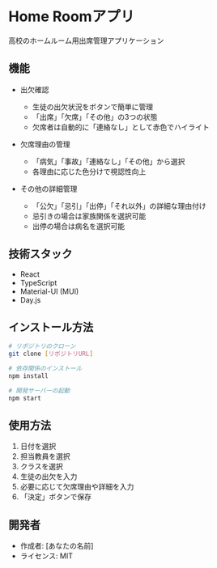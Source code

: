 # Home Roomアプリ

高校のホームルーム用出席管理アプリケーション

## 機能

- 出欠確認
  - 生徒の出欠状況をボタンで簡単に管理
  - 「出席」「欠席」「その他」の3つの状態
  - 欠席者は自動的に「連絡なし」として赤色でハイライト

- 欠席理由の管理
  - 「病気」「事故」「連絡なし」「その他」から選択
  - 各理由に応じた色分けで視認性向上

- その他の詳細管理
  - 「公欠」「忌引」「出停」「それ以外」の詳細な理由付け
  - 忌引きの場合は家族関係を選択可能
  - 出停の場合は病名を選択可能

## 技術スタック

- React
- TypeScript
- Material-UI (MUI)
- Day.js

## インストール方法

```bash
# リポジトリのクローン
git clone [リポジトリURL]

# 依存関係のインストール
npm install

# 開発サーバーの起動
npm start
```

## 使用方法

1. 日付を選択
2. 担当教員を選択
3. クラスを選択
4. 生徒の出欠を入力
5. 必要に応じて欠席理由や詳細を入力
6. 「決定」ボタンで保存

## 開発者

- 作成者: [あなたの名前]
- ライセンス: MIT
